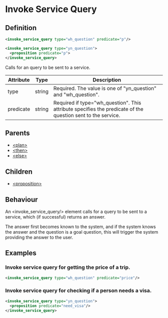 # Invoke Service Query
## Definition
```xml
<invoke_service_query type="wh_question" predicate="p"/>
```

```xml
<invoke_service_query type="yn_question">
  <proposition predicate="p">
</invoke_service_query>
```



Calls for an query to be sent to a service.


Attribute | Type | Description |
--- | --- | --- |
type | string | Required. The value is one of "yn_question" and "wh_question".|
predicate | string | Required if type="wh_question". This attribute specifies the predicate of the question sent to the service. |


## Parents

- [<plan\>](/dialog-domain-description-definition/domain/children/plan)
- [<then\>](/dialog-domain-description-definition/domain/children/if)
- [<else\>](/dialog-domain-description-definition/domain/children/if)


## Children

- [<proposition\>](/dialog-domain-description-definition/domain/children/proposition/)


## Behaviour
An <invoke_service_query/> element calls for a query to be sent to a service, which (if successful) returns an answer.

The answer first becomes known to the system, and if the system knows the answer and the question is a goal question, this will trigger the system providing the answer to the user.


## Examples
### Invoke service query for getting the price of a trip.

```xml
<invoke_service_query type="wh_question" predicate="price"/>
```

### Invoke service query for checking if a person needs a visa.

```xml
<invoke_service_query type="yn_question">
  <proposition predicate="need_visa"/>
</invoke_service_query>
```
